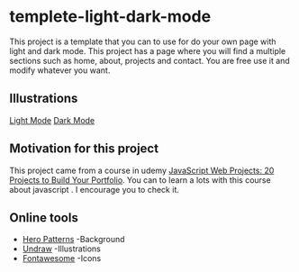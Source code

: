 # templete-light-dark-mode
This project is a template that you can to use for do your own page with light and dark mode. This project has a page where you will find a multiple sections such as home, 
about, projects and contact. You are free use it and modify whatever you want. 

## Illustrations
[Light Mode](./img/img_light.PNG)
[Dark Mode](./img/img_dark.PNG)
## Motivation for this project
This project came from a course in udemy [JavaScript Web Projects: 20 Projects to Build Your Portfolio](https://academy.zerotomastery.io/p/javascript-projects). 
You can to learn a lots with this course about javascript .  I encourage you to check it.

## Online tools
* [Hero Patterns](https://www.heropatterns.com/) -Background
* [Undraw](https://undraw.co/illustrations) -Illustrations
* [Fontawesome](https://fontawesome.com/) -Icons


